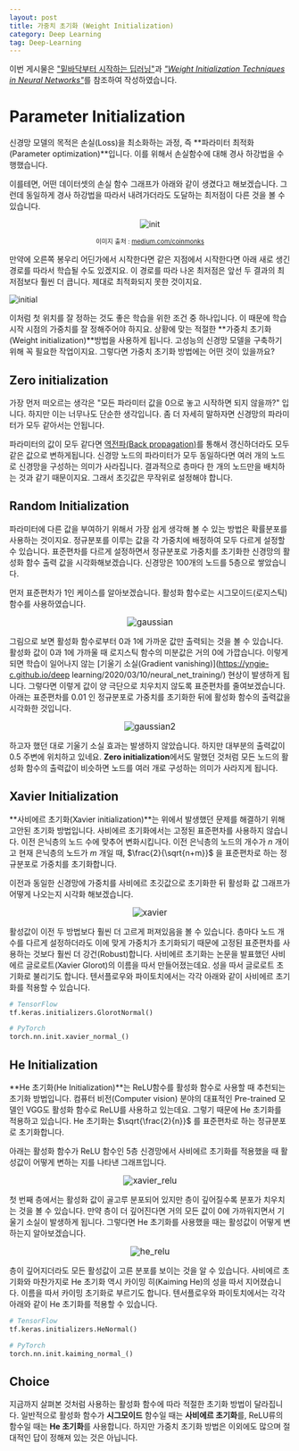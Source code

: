 ```yaml
---
layout: post
title: 가중치 초기화 (Weight Initialization)
category: Deep Learning
tag: Deep-Learning
---
```




이번 게시물은 ["밑바닥부터 시작하는 딥러닝"](http://www.yes24.com/Product/Goods/34970929)과 [*"Weight Initialization Techniques in Neural Networks"*](https://towardsdatascience.com/weight-initialization-techniques-in-neural-networks-26c649eb3b78)를 참조하여 작성하였습니다.

# Parameter Initialization

신경망 모델의 목적은 손실(Loss)을 최소화하는 과정, 즉 **파라미터 최적화(Parameter optimization)**입니다. 이를 위해서 손실함수에 대해 경사 하강법을 수행했습니다.

이를테면, 어떤 데이터셋의 손실 함수 그래프가 아래와 같이 생겼다고 해보겠습니다. 그런데 동일하게 경사 하강법을 따라서 내려가더라도 도달하는 최저점이 다른 것을 볼 수 있습니다.

<p align="center"><img src="https://miro.medium.com/max/1225/1*t4aYsxpCqz2eymJ4zkUS9Q.png" alt="init"  /></p>

<p align="center" style="font-size:80%">이미지 출처 : <a href="https://medium.com/coinmonks/loss-optimization-in-scientific-python-d1efbbe87171">medium.com/coinmonks</a></p>

만약에 오른쪽 봉우리 어딘가에서 시작한다면 같은 지점에서 시작한다면 아래 새로 생긴 경로를 따라서 학습될 수도 있겠지요. 이 경로를 따라 나온 최저점은 앞선 두 결과의 최저점보다 훨씬 더 큽니다. 제대로 최적화되지 못한 것이지요.

![initial](https://user-images.githubusercontent.com/45377884/91631652-2fc76c00-ea16-11ea-98f2-3dc11c0f5f43.png)



이처럼 첫 위치를 잘 정하는 것도 좋은 학습을 위한 조건 중 하나입니다. 이 때문에 학습 시작 시점의 가중치를 잘 정해주어야 하지요. 상황에 맞는 적절한 **가중치 초기화(Weight initialization)**방법을 사용하게 됩니다. 고성능의 신경망 모델을 구축하기 위해 꼭 필요한 작업이지요. 그렇다면 가중치 초기화 방법에는 어떤 것이 있을까요?

## Zero initialization

가장 먼저 떠오르는 생각은 "모든 파라미터 값을 0으로 놓고 시작하면 되지 않을까?" 입니다. 하지만 이는 너무나도 단순한 생각입니다. 좀 더 자세히 말하자면 신경망의 파라미터가 모두 같아서는 안됩니다.

파라미터의 값이 모두 같다면 [역전파(Back propagation)](https://yngie-c.github.io/deep%20learning/2020/03/14/back_propagation/)를 통해서 갱신하더라도 모두 같은 값으로 변하게됩니다. 신경망 노드의 파라미터가 모두 동일하다면 여러 개의 노드로 신경망을 구성하는 의미가 사라집니다. 결과적으로 층마다 한 개의 노드만을 배치하는 것과 같기 때문이지요. 그래서 초깃값은 무작위로 설정해야 합니다.

## Random Initialization

파라미터에 다른 값을 부여하기 위해서 가장 쉽게 생각해 볼 수 있는 방법은 확률분포를 사용하는 것이지요. 정규분포를 이루는 값을 각 가중치에 배정하여 모두 다르게 설정할 수 있습니다. 표준편차를 다르게 설정하면서 정규분포로 가중치를 초기화한 신경망의 활성화 함수 출력 값을 시각화해보겠습니다. 신경망은 100개의 노드를 5층으로 쌓았습니다.

먼저 표준편차가 $1$인 케이스를 알아보겠습니다. 활성화 함수로는 시그모이드(로지스틱) 함수를 사용하였습니다. 

<p align="center"><img src="https://user-images.githubusercontent.com/45377884/91642462-852b6980-ea66-11ea-84cd-2cdbc3007db1.png" alt="gaussian" style="zoom:110%;" /></p>

그림으로 보면 활성화 함수로부터 0과 1에 가까운 값만 출력되는 것을 볼 수 있습니다. 활성화 값이 0과 1에 가까울 때 로지스틱 함수의 미분값은 거의 0에 가깝습니다. 이렇게 되면 학습이 일어나지 않는 [기울기 소실(Gradient vanishing)](https://yngie-c.github.io/deep learning/2020/03/10/neural_net_training/) 현상이 발생하게 됩니다. 그렇다면 이렇게 값이 양 극단으로 치우치지 않도록 표준편차를 줄여보겠습니다. 아래는 표준편차를 $0.01$ 인 정규분포로 가중치를 초기화한 뒤에 활성화 함수의 출력값을 시각화한 것입니다.



<p align="center"><img src="https://user-images.githubusercontent.com/45377884/91642484-aab87300-ea66-11ea-94ba-f0236b3fe508.png" alt="gaussian2" style="zoom:110%;" /></p>



하고자 했던 대로 기울기 소실 효과는 발생하지 않았습니다. 하지만 대부분의 출력값이 $0.5$ 주변에 위치하고 있네요. **Zero initialization**에서도 말했던 것처럼 모든 노드의 활성화 함수의 출력값이 비슷하면 노드를 여러 개로 구성하는 의미가 사라지게 됩니다. 

## Xavier Initialization

**사비에르 초기화(Xavier initialization)**는 위에서 발생했던 문제를 해결하기 위해 고안된 초기화 방법입니다. 사비에르 초기화에서는 고정된 표준편차를 사용하지 않습니다. 이전 은닉층의 노드 수에 맞추어 변화시킵니다. 이전 은닉층의 노드의 개수가 $n$ 개이고 현재 은닉층의 노드가 $m$ 개일 때, $\frac{2}{\sqrt{n+m}}$ 을 표준편차로 하는 정규분포로 가중치를 초기화합니다.

이전과 동일한 신경망에 가중치를 사비에르 초깃값으로 초기화한 뒤 활성화 값 그래프가 어떻게 나오는지 시각화 해보겠습니다.

<p align="center"><img src="https://user-images.githubusercontent.com/45377884/91678679-24dd1a80-eb81-11ea-9637-abcdbcd3788c.png" alt="xavier" style="zoom:110%;" /></p>

활성값이 이전 두 방법보다 훨씬 더 고르게 퍼져있음을 볼 수 있습니다. 층마다 노드 개수를 다르게 설정하더라도 이에 맞게 가중치가 초기화되기 때문에 고정된 표준편차를 사용하는 것보다 훨씬 더 강건(Robust)합니다. 사비에르 초기화는 논문을 발표했던 사비에르 글로로트(Xavier Glorot)의 이름을 따서 만들어졌는데요. 성을 따서 글로로트 초기화로 불리기도 합니다. 텐서플로우와 파이토치에서는 각각 아래와 같이 사비에르 초기화를 적용할 수 있습니다.

```python
# TensorFlow
tf.keras.initializers.GlorotNormal()

# PyTorch
torch.nn.init.xavier_normal_()
```

## He Initialization 

**He 초기화(He Initialization)**는 ReLU함수를 활성화 함수로 사용할 때 추천되는 초기화 방법입니다. 컴퓨터 비전(Computer vision) 분야의 대표적인 Pre-trained 모델인 VGG도 활성화 함수로 ReLU를 사용하고 있는데요. 그렇기 때문에 He 초기화를 적용하고 있습니다. He 초기화는 $\sqrt{\frac{2}{n}}$ 를 표준편차로 하는 정규분포로 초기화합니다.

아래는 활성화 함수가 ReLU 함수인 5층 신경망에서 사비에르 초기화를 적용했을 때 활성값이 어떻게 변하는 지를 나타낸 그래프입니다.

<p align="center"><img src="https://user-images.githubusercontent.com/45377884/91679856-5efbeb80-eb84-11ea-870b-9fe512141ca5.png" alt="xavier_relu" style="zoom:110%;" /></p>

첫 번째 층에서는 활성화 값이 골고루 분포되어 있지만 층이 깊어질수록 분포가 치우치는 것을 볼 수 있습니다. 만약 층이 더 깊어진다면 거의 모든 값이 $0$에 가까워지면서 기울기 소실이 발생하게 됩니다. 그렇다면 He 초기화를 사용했을 때는 활성값이 어떻게 변하는지 알아보겠습니다.

<p align="center"><img src="https://user-images.githubusercontent.com/45377884/91680106-34f6f900-eb85-11ea-8abe-7bd830483f21.png" alt="he_relu" style="zoom:110%;" /></p>

층이 깊어지더라도 모든 활성값이 고른 분포를 보이는 것을 알 수 있습니다. 사비에르 초기화와 마찬가지로 He 초기화 역시 카이밍 히(Kaiming He)의 성을 따서 지어졌습니다. 이름을 따서 카이밍 초기화로 부르기도 합니다. 텐서플로우와 파이토치에서는 각각 아래와 같이 He 초기화를 적용할 수 있습니다.

```python
# TensorFlow
tf.keras.initializers.HeNormal()

# PyTorch
torch.nn.init.kaiming_normal_()
```



## Choice

지금까지 살펴본 것처럼 사용하는 활성화 함수에 따라 적절한 초기화 방법이 달라집니다. 일반적으로 활성화 함수가 **시그모이드** 함수일 때는 **사비에르 초기화**를, ReLU류의 함수일 때는 **He 초기화**를 사용합니다. 하지만 가중치 초기화 방법은 이외에도 많으며 절대적인 답이 정해져 있는 것은 아닙니다. 